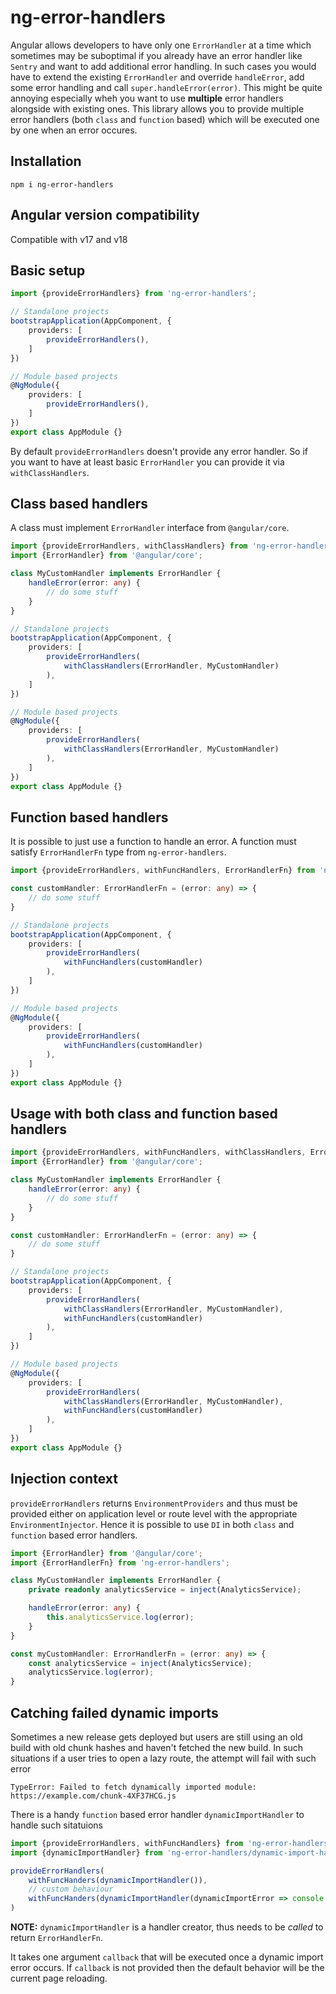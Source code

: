 # ng-error-handlers

Angular allows developers to have only one `ErrorHandler` at a time which sometimes may be suboptimal if you already have
an error handler like `Sentry` and want to add additional error handling. In such cases you would have to extend the existing
`ErrorHandler` and override `handleError`, add some error handling and call `super.handleError(error)`. This might be quite annoying
especially wheh you want to use **multiple** error handlers alongside with existing ones. This library allows you to provide multiple
error handlers (both `class` and `function` based) which will be executed one by one when an error occures.

## Installation

```
npm i ng-error-handlers
```

## Angular version compatibility

Compatible with v17 and v18

## Basic setup

```ts
import {provideErrorHandlers} from 'ng-error-handlers';

// Standalone projects
bootstrapApplication(AppComponent, {
    providers: [
        provideErrorHandlers(),
    ]
})

// Module based projects
@NgModule({
    providers: [
        provideErrorHandlers(),
    ]
})
export class AppModule {}
```

By default `provideErrorHandlers` doesn't provide any error handler. So if you want to have at least basic `ErrorHandler` you can provide it
via `withClassHandlers`.

## Class based handlers

A class must implement `ErrorHandler` interface from `@angular/core`.

```ts
import {provideErrorHandlers, withClassHandlers} from 'ng-error-handlers';
import {ErrorHandler} from '@angular/core';

class MyCustomHandler implements ErrorHandler {
    handleError(error: any) {
        // do some stuff
    }
}

// Standalone projects
bootstrapApplication(AppComponent, {
    providers: [
        provideErrorHandlers(
            withClassHandlers(ErrorHandler, MyCustomHandler)
        ),
    ]
})

// Module based projects
@NgModule({
    providers: [
        provideErrorHandlers(
            withClassHandlers(ErrorHandler, MyCustomHandler)
        ),
    ]
})
export class AppModule {}
```

## Function based handlers

It is possible to just use a function to handle an error. A function must satisfy `ErrorHandlerFn` type from `ng-error-handlers`.

```ts
import {provideErrorHandlers, withFuncHandlers, ErrorHandlerFn} from 'ng-error-handlers';

const customHandler: ErrorHandlerFn = (error: any) => {
    // do some stuff
}

// Standalone projects
bootstrapApplication(AppComponent, {
    providers: [
        provideErrorHandlers(
            withFuncHandlers(customHandler)
        ),
    ]
})

// Module based projects
@NgModule({
    providers: [
        provideErrorHandlers(
            withFuncHandlers(customHandler)
        ),
    ]
})
export class AppModule {}
```

## Usage with both class and function based handlers

```ts
import {provideErrorHandlers, withFuncHandlers, withClassHandlers, ErrorHandlerFn} from 'ng-error-handlers';
import {ErrorHandler} from '@angular/core';

class MyCustomHandler implements ErrorHandler {
    handleError(error: any) {
        // do some stuff
    }
}

const customHandler: ErrorHandlerFn = (error: any) => {
    // do some stuff
}

// Standalone projects
bootstrapApplication(AppComponent, {
    providers: [
        provideErrorHandlers(
            withClassHandlers(ErrorHandler, MyCustomHandler),
            withFuncHandlers(customHandler)
        ),
    ]
})

// Module based projects
@NgModule({
    providers: [
        provideErrorHandlers(
            withClassHandlers(ErrorHandler, MyCustomHandler),
            withFuncHandlers(customHandler)
        ),
    ]
})
export class AppModule {}
```

## Injection context

`provideErrorHandlers` returns `EnvironmentProviders` and thus must be provided either on application level or route level with the appropriate `EnvironmentInjector`. Hence it is possible to use `DI` in both `class` and `function` based error handlers.

```ts
import {ErrorHandler} from '@angular/core';
import {ErrorHandlerFn} from 'ng-error-handlers';

class MyCustomHandler implements ErrorHandler {
    private readonly analyticsService = inject(AnalyticsService);

    handleError(error: any) {
        this.analyticsService.log(error);
    }
}

const myCustomHandler: ErrorHandlerFn = (error: any) => {
    const analyticsService = inject(AnalyticsService);
    analyticsService.log(error);
}
```

## Catching failed dynamic imports

Sometimes a new release gets deployed but users are still using an old build with
old chunk hashes and haven't fetched the new build. In such situations if a user tries
to open a lazy route, the attempt will fail with such error

```
TypeError: Failed to fetch dynamically imported module: https://example.com/chunk-4XF37HCG.js
```

There is a handy `function` based error handler `dynamicImportHandler` to handle such sitatuions

```ts
import {provideErrorHandlers, withFuncHandlers} from 'ng-error-handlers';
import {dynamicImportHandler} from 'ng-error-handlers/dynamic-import-handler';

provideErrorHandlers(
    withFuncHanders(dynamicImportHandler()),
    // custom behaviour
    withFuncHanders(dynamicImportHandler(dynamicImportError => console.log(dynamicImportError))),
)
```

**NOTE:** `dynamicImportHandler` is a handler creator, thus needs to be *called* to return `ErrorHandlerFn`.

It takes one argument `callback` that will be executed once a dynamic import error occurs.
If `callback` is not provided then the default behavior will be the current page reloading.